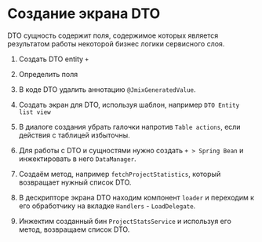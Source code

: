 # Создание экрана DTO

DTO сущность содержит поля, содержимое которых является результатом работы некоторой бизнес логики сервисного слоя.

1. Создать DTO entity `+`

2. Определить поля

3. В коде DTO удалить аннотацию `@JmixGeneratedValue`.

3. Создать экран для DTO, используя шаблон, например `DTO Entity list view`

3. В диалоге создания убрать галочки напротив `Table actions`, если действия с таблицей избыточны.

4. Для работы с DTO и сущностями нужно создать `+ > Spring Bean` и инжектировать в него `DataManager`.

5. Создаём метод, например `fetchProjectStatistics`, который возвращает нужный список DTO.

6. В дескрипторе экрана DTO находим компонент `loader` и переходим к его обработчику на вкладке `Handlers` - `LoadDelegate`.

7. Инжектим созданный бин `ProjectStatsService` и используя его метод, возвращаем список DTO.